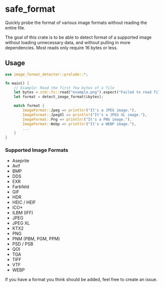 # safe_format

Quickly probe the format of various image formats without reading the entire file.

The goal of this crate is to be able to detect format of a supported image without loading unnecessary data, and without pulling in more dependencies. Most reads only require 16 bytes or less.

## Usage

```rust
use image_format_detector::prelude::*;

fn main() {
    // Example: Read the first few bytes of a file
    let bytes = std::fs::read("example.png").expect("Failed to read file");
    let format = detect_image_format(&bytes);

    match format {
        ImageFormat::Jpeg => println!("It's a JPEG image."),
        ImageFormat::JpegXl => println!("It's a JPEG XL image."),
        ImageFormat::Png => println!("It's a PNG image."),
        ImageFormat::Webp => println!("It's a WEBP image."),
        ...
    }
}
```

### Supported Image Formats

- Aseprite
- Avif
- BMP
- DDS
- EXR
- Farbfeld
- GIF
- HDR
- HEIC / HEIF
- ICO\*
- ILBM (IFF)
- JPEG
- JPEG XL
- KTX2
- PNG
- PNM (PBM, PGM, PPM)
- PSD / PSB
- QOI
- TGA
- TIFF
- VTF
- WEBP

If you have a format you think should be added, feel free to create an issue.
